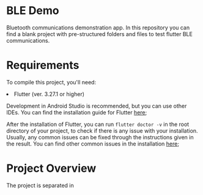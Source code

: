 # BLE Demo

Bluetooth communications demonstration app.
In this repository you can find a blank project with pre-structured folders and files to test flutter BLE communications.

# Requirements

To compile this project, you'll need:
<li> Flutter (ver. 3.27.1 or higher)</li>

Development in Android Studio is recommended, but you can use other IDEs.
You can find the installation guide for Flutter [here](https://docs.flutter.dev/get-started/install);

After the installation of Flutter, you can run ``` flutter doctor -v ```
in the root directory of your project, to check if there is any issue with your installation. Usually, any common issues can be fixed through the instructions given in the result. You can find other common issues in the installation [here](https://docs.flutter.dev/get-started/install/help);

# Project Overview

The project is separated in 